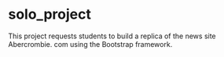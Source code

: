 # solo_project
This project requests students to build a replica of the news site Abercrombie. com using the Bootstrap framework.
